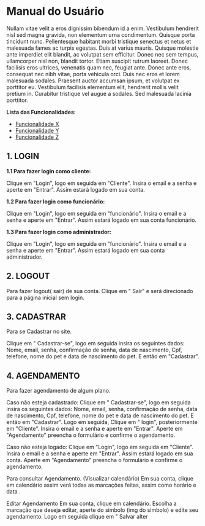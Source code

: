 # Manual do Usuário

Nullam vitae velit a eros dignissim bibendum id a enim. Vestibulum hendrerit nisl sed magna gravida, non elementum urna condimentum. Quisque porta tincidunt nunc. Pellentesque habitant morbi tristique senectus et netus et malesuada fames ac turpis egestas. Duis at varius mauris. Quisque molestie ante imperdiet elit blandit, ac volutpat sem efficitur. Donec nec sem tempus, ullamcorper nisl non, blandit tortor. Etiam suscipit rutrum laoreet. Donec facilisis eros ultrices, venenatis quam nec, feugiat ante. Donec ante eros, consequat nec nibh vitae, porta vehicula orci. Duis nec eros et lorem malesuada sodales. Praesent auctor accumsan ipsum, et volutpat ex porttitor eu. Vestibulum facilisis elementum elit, hendrerit mollis velit pretium in. Curabitur tristique vel augue a sodales. Sed malesuada lacinia porttitor.

**Lista das Funcionalidades:**

 - [Funcionalidade X](#Funcionalidade-X)
 - [Funcionalidade Y](#Funcionalidade-Y)
 - [Funcionalidade Z](#Funcionalidade-Z)



## 1. LOGIN

**1.1 Para fazer login como cliente:** 

 Clique em "Login", logo em seguida em "Cliente". Insira o email e a senha e aperte em "Entrar". Assim estará logado em sua conta. 

**1.2 Para fazer login como funcionário:**

Clique em "Login", logo em seguida em "funcionário". Insira o email e a senha e aperte em "Entrar". Assim estará logado em sua conta funcionário. 

**1.3 Para fazer login como administrador:**

Clique em "Login", logo em seguida em "funcionário". Insira o email e a senha e aperte em "Entrar". Assim estará logado em sua conta administrador. 

## 2. LOGOUT 

Para fazer logout( sair)  de sua conta. 
 Clique em " Sair" e será direcionado para a página inicial sem login. 

## 3. CADASTRAR

Para se Cadastrar no site. 

Clique em " Cadastrar-se", logo em seguida insira os seguintes dados: Nome, email, senha, confirmação de senha, data de nascimento, Cpf, telefone, nome do pet e data de nascimento do pet. E então em "Cadastrar". 


## 4. AGENDAMENTO 

Para fazer agendamento de algum plano. 

Caso não esteja cadastrado:
 Clique em " Cadastrar-se", logo em seguida insira os seguintes dados: Nome, email, senha, confirmação de senha, data de nascimento, Cpf, telefone, nome do pet e data de nascimento do pet. E então em "Cadastrar". Logo em seguida, Clique em " login", posteriormente em "Cliente". Insira o email e a senha e aperte em "Entrar". Aperte em "Agendamento" preencha o formulário e confirme o agendamento. 

Caso não esteja logado: Clique em "Login", logo em seguida em "Cliente". Insira o email e a senha e aperte em "Entrar". Assim estará logado em sua conta. Aperte em "Agendamento" preencha o formulário e confirme o agendamento. 


Para consultar Agendamento. (Visualizar calendário) 
Em sua conta, clique em calendário assim verá todas as marcações feitas, assim como horário e data . 

Editar Agendamento 
Em sua conta, clique em calendário. Escolha a marcação que deseja editar, aperte do símbolo (img do simbolo) e edite seu agendamento. Logo em seguida clique em " Salvar alter
